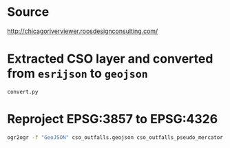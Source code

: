 # Source
http://chicagoriverviewer.roosdesignconsulting.com/

# Extracted CSO layer and converted from `esrijson` to `geojson`
`convert.py`

# Reproject EPSG:3857 to EPSG:4326 
```bash
ogr2ogr -f "GeoJSON" cso_outfalls.geojson cso_outfalls_pseudo_mercator.geojson -s_srs EPSG:3857 -t_srs EPSG:4326 
```